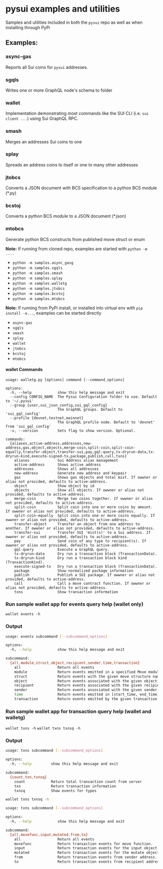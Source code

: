 # pysui examples and utilities

Samples and utilities included in both the `pysui` repo as well as when installing through PyPi


## Examples:

### async-gas

Reports all Sui coins for `pysui` addresses.

### sgqls

Writes one or more GraphQL node's schema to folder

### wallet

Implementation demonstrating most commands like the SUI CLI (i.e. `sui client ...`) using Sui GraphQL RPC.

### smash

Merges an addresses Sui coins to one

### splay

Spreads an address coins to itself or one to many other addresses

### jtobcs

Converts a JSON document with BCS specification to a python BCS module (*.py)

### bcstoj

Converts a python BCS module to a JSON document (*.json)

### mtobcs

Generate python BCS constructs from published move struct or enum

**Note:** If running from cloned repo, examples are started with `python -m ....`

- `python -m samples.async_gasg`
- `python -m samples.sgqls`
- `python -m samples.smash`
- `python -m samples.splay`
- `python -m samples.walletg`
- `python -m samples.jtobcs`
- `python -m samples.bcstoj`
- `python -m samples.mtobcs`

**Note:** If running from PyPi install, or installed into virtual env with `pip install -e...`, examples can be started directly

- `async-gas`
- `sgqls`
- `smash`
- `splay`
- `wallet`
- `jtobcs`
- `bcstoj`
- `mtobcs`

#### wallet Commands
```shell
usage: walletg.py [options] command [--command_options]

options:
  -h, --help            show this help message and exit
  --config CONFIG_NAME  The Pysui Configuration folder to use. Default to '~/.pysui'
  --group {user,sui_json_config,sui_gql_config}
                        The GraphQL groups. Default to 'sui_gql_config'
  --profile {devnet,testnet,mainnet}
                        The GraphQL profile node. Default to 'devnet' from 'sui_gql_config'
  -v, --version         Sets flag to show version. Optional.

commands:
  {aliases,active-address,addresses,new-address,gas,object,objects,merge-coin,split-coin,split-coin-equally,transfer-object,transfer-sui,pay,gql-query,tx-dryrun-data,tx-dryrun-kind,execute-signed-tx,package,publish,call,txns}
    aliases             Sui Address alias management
    active-address      Shows active address
    addresses           Shows all addresses
    new-address         Generate new address and keypair
    gas                 Shows gas objects and total mist. If owwner or alias not provided, defaults to active-address.
    object              Show object by id
    objects             Show all objects. If owwner or alias not provided, defaults to active-address.
    merge-coin          Merge two coins together. If owwner or alias not provided, defaults to active-address.
    split-coin          Split coin into one or more coins by amount. If owwner or alias not provided, defaults to active-address.
    split-coin-equally  Split coin into one or more coins equally. If owwner or alias not provided, defaults to active-address.
    transfer-object     Transfer an object from one address to another. If owwner or alias not provided, defaults to active-address.
    transfer-sui        Transfer SUI 'mist(s)' to a Sui address. If owwner or alias not provided, defaults to active-address.
    pay                 Send coin of any type to recipient(s). If owwner or alias not provided, defaults to active-address.
    gql-query           Execute a GraphQL query.
    tx-dryrun-data      Dry run a transaction block (TransactionData).
    tx-dryrun-kind      Dry run a transaction block kind (TransactionKind).
    execute-signed-tx   Dry run a transaction block (TransactionData).
    package             Show normalized package information
    publish             Publish a SUI package. If owwner or alias not provided, defaults to active-address.
    call                Call a move contract function. If owwner or alias not provided, defaults to active-address.
    txns                Show transaction information
```

### Run sample wallet app for events query help (wallet only)

`wallet events -h`

### Output

```bash
usage: events subcommand [--subcommand_options]

options:
  -h, --help            show this help message and exit

subcommand:
  {all,module,struct,object,recipient,sender,time,transaction}
    all                 Return all events
    module              Return events emitted in a specified Move module
    struct              Return events with the given move structure name
    object              Return events associated with the given object
    recipient           Return events associated with the given recipient
    sender              Return events associated with the given sender
    time                Return events emitted in [start_time, end_time) interval
    transaction         Return events emitted by the given transaction
```

### Run sample wallet app for transaction query help (wallet and walletg)

`wallet txns -h`
`wallet txns txnsq -h`

### Output

```bash
usage: txns subcommand [--subcommand_options]

options:
  -h, --help         show this help message and exit

subcommand:
  {count,txn,txnsq}
    count            Return total transaction count from server
    txn              Return transaction information
    txnsq            Show events for types

wallet txns txnsq -h

usage: txns subcommand [--subcommand_options]

options:
  -h, --help            show this help message and exit

subcommand:
  {all,movefunc,input,mutated,from,to}
    all                 Return all events
    movefunc            Return transaction events for move function.
    input               Return transaction events for the input object.
    mutated             Return transaction events for the mutate object.
    from                Return transaction events from sender address.
    to                  Return transaction events from recipient address.
```
